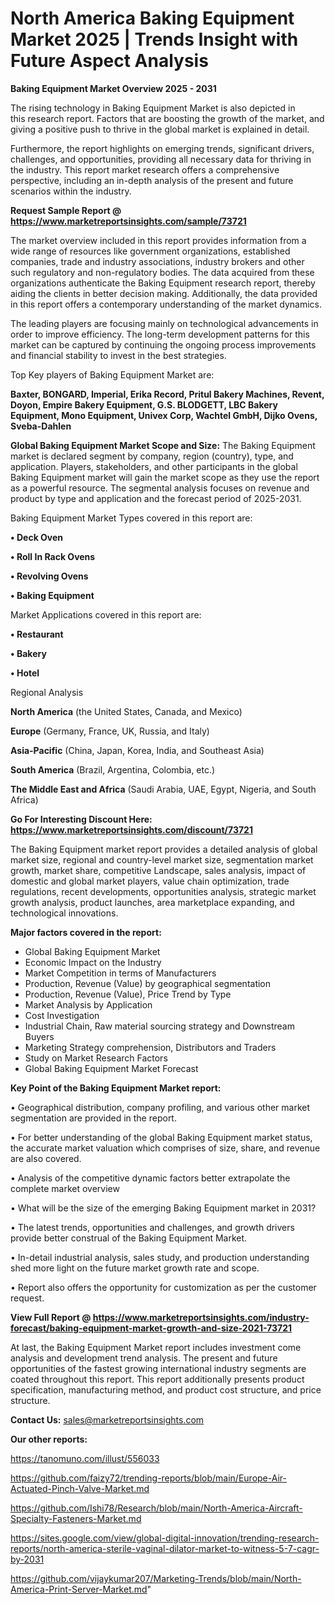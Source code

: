 # North America Baking Equipment Market 2025 | Trends Insight with Future Aspect Analysis

<Strong> Baking Equipment Market Overview 2025 - 2031</strong>

The rising technology in Baking Equipment Market is also depicted in this research report. Factors that are boosting the growth of the market, and giving a positive push to thrive in the global market is explained in detail.

Furthermore, the report highlights on emerging trends, significant drivers, challenges, and opportunities, providing all necessary data for thriving in the industry. This report market research offers a comprehensive perspective, including an in-depth analysis of the present and future scenarios within the industry.

<strong>Request Sample Report @ <a href=https://www.marketreportsinsights.com/sample/73721>https://www.marketreportsinsights.com/sample/73721</a></strong>

The market overview included in this report provides information from a wide range of resources like government organizations, established companies, trade and industry associations, industry brokers and other such regulatory and non-regulatory bodies. The data acquired from these organizations authenticate the Baking Equipment research report, thereby aiding the clients in better decision making. Additionally, the data provided in this report offers a contemporary understanding of the market dynamics.

The leading players are focusing mainly on technological advancements in order to improve efficiency. The long-term development patterns for this market can be captured by continuing the ongoing process improvements and financial stability to invest in the best strategies.

Top Key players of Baking Equipment Market are:

<strong>Baxter, BONGARD, Imperial, Erika Record, Pritul Bakery Machines, Revent, Doyon, Empire Bakery Equipment, G.S. BLODGETT, LBC Bakery Equipment, Mono Equipment, Univex Corp, Wachtel GmbH, Dijko Ovens, Sveba-Dahlen</strong>

<strong><b>Global Baking Equipment Market Scope and Size:</b></strong>
The Baking Equipment market is declared segment by company, region (country), type, and application. Players, stakeholders, and other participants in the global Baking Equipment market will gain the market scope as they use the report as a powerful resource. The segmental analysis focuses on revenue and product by type and application and the forecast period of 2025-2031.

Baking Equipment Market Types covered in this report are:

<strong>• Deck Oven

• Roll In Rack Ovens

• Revolving Ovens

• Baking Equipment</strong>

Market Applications covered in this report are:

<strong>• Restaurant

• Bakery

• Hotel</strong> 

Regional Analysis

<strong>North America</strong> (the United States, Canada, and Mexico)

<strong>Europe</strong> (Germany, France, UK, Russia, and Italy)

<strong>Asia-Pacific</strong> (China, Japan, Korea, India, and Southeast Asia)

<strong>South America</strong> (Brazil, Argentina, Colombia, etc.)

<strong>The Middle East and Africa</strong> (Saudi Arabia, UAE, Egypt, Nigeria, and South Africa)

<strong>Go For Interesting Discount Here: <a href=https://www.marketreportsinsights.com/discount/73721>https://www.marketreportsinsights.com/discount/73721</a></strong>

The Baking Equipment market report provides a detailed analysis of global market size, regional and country-level market size, segmentation market growth, market share, competitive Landscape, sales analysis, impact of domestic and global market players, value chain optimization, trade regulations, recent developments, opportunities analysis, strategic market growth analysis, product launches, area marketplace expanding, and technological innovations.

<strong><b>Major factors covered in the report:</b></strong>
<ul>
  <li>Global Baking Equipment Market </li>
  <li>Economic Impact on the Industry</li>
  <li>Market Competition in terms of Manufacturers</li>
  <li>Production, Revenue (Value) by geographical segmentation</li>
  <li>Production, Revenue (Value), Price Trend by Type</li>
  <li>Market Analysis by Application</li>
  <li>Cost Investigation</li>
  <li>Industrial Chain, Raw material sourcing strategy and Downstream Buyers</li>
  <li>Marketing Strategy comprehension, Distributors and Traders</li>
  <li>Study on Market Research Factors</li>
  <li>Global Baking Equipment Market Forecast</li>
</ul>

<strong><b>Key Point of the Baking Equipment Market report:</b></strong>

• Geographical distribution, company profiling, and various other market segmentation are provided in the report.

• For better understanding of the global Baking Equipment market status, the accurate market valuation which comprises of size, share, and revenue are also covered.

• Analysis of the competitive dynamic factors better extrapolate the complete market overview

• What will be the size of the emerging Baking Equipment market in 2031?

• The latest trends, opportunities and challenges, and growth drivers provide better construal of the Baking Equipment Market.

• In-detail industrial analysis, sales study, and production understanding shed more light on the future market growth rate and scope.

• Report also offers the opportunity for customization as per the customer request.

<strong><b>View Full Report @ <a href=https://www.marketreportsinsights.com/industry-forecast/baking-equipment-market-growth-and-size-2021-73721>https://www.marketreportsinsights.com/industry-forecast/baking-equipment-market-growth-and-size-2021-73721</a></b></strong>


At last, the Baking Equipment Market report includes investment come analysis and development trend analysis. The present and future opportunities of the fastest growing international industry segments are coated throughout this report. This report additionally presents product specification, manufacturing method, and product cost structure, and price structure.

<strong>Contact Us:</strong>
sales@marketreportsinsights.com

<strong>Our other reports:</strong>

<a href=https://tanomuno.com/illust/556033>https://tanomuno.com/illust/556033</a>

<a href=https://github.com/faizy72/trending-reports/blob/main/Europe-Air-Actuated-Pinch-Valve-Market.md>https://github.com/faizy72/trending-reports/blob/main/Europe-Air-Actuated-Pinch-Valve-Market.md</a>

<a href=https://github.com/Ishi78/Research/blob/main/North-America-Aircraft-Specialty-Fasteners-Market.md>https://github.com/Ishi78/Research/blob/main/North-America-Aircraft-Specialty-Fasteners-Market.md</a>

<a href=https://sites.google.com/view/global-digital-innovation/trending-research-reports/north-america-sterile-vaginal-dilator-market-to-witness-5-7-cagr-by-2031>https://sites.google.com/view/global-digital-innovation/trending-research-reports/north-america-sterile-vaginal-dilator-market-to-witness-5-7-cagr-by-2031</a>

<a href=https://github.com/vijaykumar207/Marketing-Trends/blob/main/North-America-Print-Server-Market.md>https://github.com/vijaykumar207/Marketing-Trends/blob/main/North-America-Print-Server-Market.md</a>"

